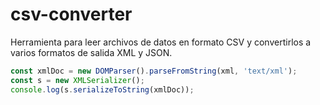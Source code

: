 # csv-converter
Herramienta para leer archivos de datos en formato CSV y convertirlos a varios formatos de salida XML y JSON.

```javascript
const xmlDoc = new DOMParser().parseFromString(xml, 'text/xml');
const s = new XMLSerializer();
console.log(s.serializeToString(xmlDoc));
```